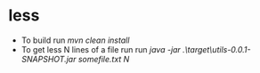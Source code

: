 # less
* To build run *mvn clean install*
* To get less N lines of a file run run *java -jar .\target\utils-0.0.1-SNAPSHOT.jar somefile.txt N*
